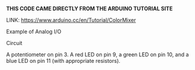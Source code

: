 <b>THIS CODE CAME DIRECTLY FROM THE ARDUINO TUTORIAL SITE</b>

LINK: https://www.arduino.cc/en/Tutorial/ColorMixer

Example of Analog I/O

Circuit

A potentiometer on pin 3. A red LED on pin 9, a green LED on pin 10, and a blue LED on pin 11 (with appropriate resistors).
